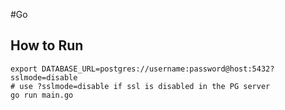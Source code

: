 #Go
## How to Run 
```shell
export DATABASE_URL=postgres://username:password@host:5432?sslmode=disable
# use ?sslmode=disable if ssl is disabled in the PG server
go run main.go
```
